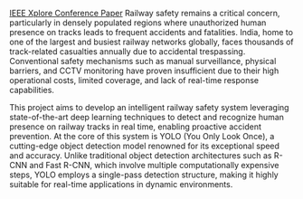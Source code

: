 [IEEE Xplore Conference Paper](https://ieeexplore.ieee.org/document/10816793)
Railway safety remains a critical concern, particularly in densely populated regions where unauthorized human presence on tracks leads to frequent accidents and fatalities. India, home to one of the largest and busiest railway networks globally, 
faces thousands of track-related casualties annually due to accidental trespassing. Conventional safety mechanisms such as manual surveillance, physical barriers, and CCTV monitoring have proven insufficient due to their high operational costs, limited coverage, and lack of real-time response capabilities.

This project aims to develop an intelligent railway safety system leveraging state-of-the-art deep learning 
techniques to detect and recognize human presence on railway tracks in real time, enabling proactive accident prevention. At the core of this system is YOLO (You Only Look Once), a cutting-edge object detection model renowned for its exceptional speed and accuracy. Unlike traditional object detection architectures such as R-CNN and Fast R-CNN, which involve multiple computationally expensive steps, YOLO employs a single-pass detection structure, making it highly suitable for real-time applications in dynamic environments. 